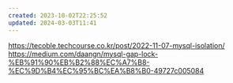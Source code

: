 ```yaml
---
created: 2023-10-02T22:25:52
updated: 2024-03-03T11:41
---
```

https://tecoble.techcourse.co.kr/post/2022-11-07-mysql-isolation/
https://medium.com/daangn/mysql-gap-lock-%EB%91%90%EB%B2%88%EC%A7%B8-%EC%9D%B4%EC%95%BC%EA%B8%B0-49727c005084